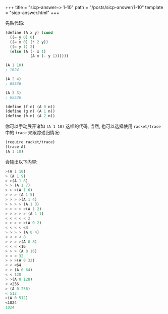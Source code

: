 +++
title =  "sicp-answer~> 1-10"
path = "/posts/sicp-answer/1-10"
template = "sicp-answer.html"
+++

先贴代码:  

```scheme
(define (A x y) (cond 
  ((= y 0) 0)
  ((= x 0) (* 2 y))
  ((= y 1) 2)
  (else (A (- x 1)
           (A x (- y 1))))))

(A 1 10)
; 1024

(A 2 4)
; 65536

(A 3 3)
; 65536

(define (f n) (A 0 n))
(define (g n) (A 1 n))
(define (h n) (A 2 n))
```

你可以手动展开诸如 `(A 1 10)` 这样的代码, 当然, 也可以选择使用 `racket/trace` 中的 `trace` 来跟踪递归情况:  

```scheme
(require racket/trace)
(trace A)
(A 1 10)
```

会输出以下内容:  

```scheme
>(A 1 10)
> (A 1 9)
> >(A 1 8)
> > (A 1 7)
> > >(A 1 6)
> > > (A 1 5)
> > > >(A 1 4)
> > > > (A 1 3)
> > > > >(A 1 2)
> > > > > (A 1 1)
< < < < < 2
> > > > >(A 0 2)
< < < < <4
> > > > (A 0 4)
< < < < 8
> > > >(A 0 8)
< < < <16
> > > (A 0 16)
< < < 32
> > >(A 0 32)
< < <64
> > (A 0 64)
< < 128
> >(A 0 128)
< <256
> (A 0 256)
< 512
>(A 0 512)
<1024
1024
```



